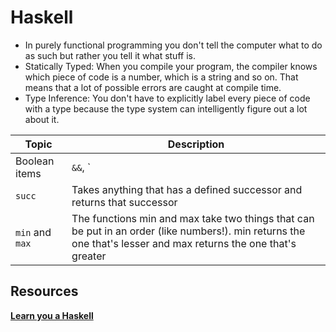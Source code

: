# Haskell

* In purely functional programming you don't tell the computer what to do as such but rather you tell it what stuff is.  
* Statically Typed: When you compile your program, the compiler knows which piece of code is a number, which is a string and so on. That means that a lot of possible errors are caught at compile time.  
* Type Inference: You don't have to explicitly label every piece of code with a type because the type system can intelligently figure out a lot about it.

| Topic           | Description                                                                                                                                                     |
| --------------- | --------------------------------------------------------------------------------------------------------------------------------------------------------------- |
| Boolean items   | `&&`, `||`, `not`                                                                                                                                               |
| `succ`          | Takes anything that has a defined successor and returns that successor                                                                                          |
| `min` and `max` | The functions min and max take two things that can be put in an order (like numbers!). min returns the one that's lesser and max returns the one that's greater |


## Resources

**[Learn you a Haskell](learnyouahaskell.com/)**